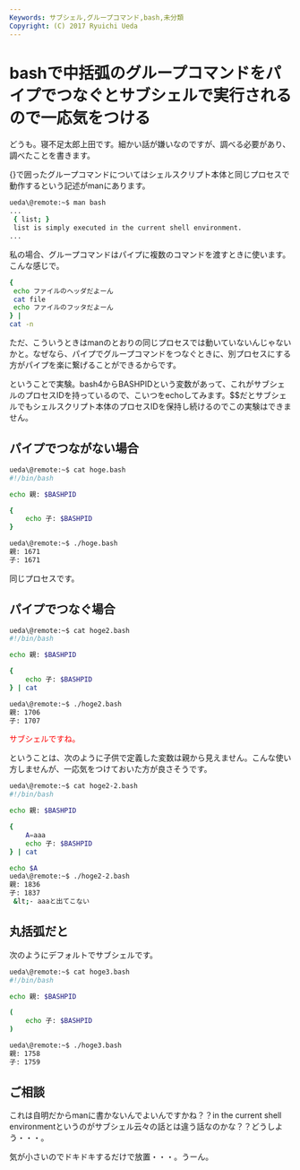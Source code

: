 ```yaml
---
Keywords: サブシェル,グループコマンド,bash,未分類
Copyright: (C) 2017 Ryuichi Ueda
---
```


# bashで中括弧のグループコマンドをパイプでつなぐとサブシェルで実行されるので一応気をつける
どうも。寝不足太郎上田です。細かい話が嫌いなのですが、調べる必要があり、調べたことを書きます。

{}で囲ったグループコマンドについてはシェルスクリプト本体と同じプロセスで動作するという記述がmanにあります。

```bash
ueda\@remote:~$ man bash
...
 { list; }
 list is simply executed in the current shell environment. 
...
```

<!--more-->

私の場合、グループコマンドはパイプに複数のコマンドを渡すときに使います。こんな感じで。

```bash
{
 echo ファイルのヘッダだよーん
 cat file
 echo ファイルのフッタだよーん
} |
cat -n 
```

ただ、こういうときはmanのとおりの同じプロセスでは動いていないんじゃないかと。なぜなら、パイプでグループコマンドをつなぐときに、別プロセスにする方がパイプを楽に繋げることができるからです。

ということで実験。bash4からBASHPIDという変数があって、これがサブシェルのプロセスIDを持っているので、こいつをechoしてみます。$$だとサブシェルでもシェルスクリプト本体のプロセスIDを保持し続けるのでこの実験はできません。

<h2>パイプでつながない場合</h2>

```bash
ueda\@remote:~$ cat hoge.bash 
#!/bin/bash

echo 親: $BASHPID

{
	echo 子: $BASHPID
}
```

```bash
ueda\@remote:~$ ./hoge.bash 
親: 1671
子: 1671
```

同じプロセスです。

<h2>パイプでつなぐ場合</h2>

```bash
ueda\@remote:~$ cat hoge2.bash 
#!/bin/bash

echo 親: $BASHPID

{
	echo 子: $BASHPID
} | cat
```

```bash
ueda\@remote:~$ ./hoge2.bash 
親: 1706
子: 1707
```

<span style="color:red">サブシェルですね。</span>

ということは、次のように子供で定義した変数は親から見えません。こんな使い方しませんが、一応気をつけておいた方が良さそうです。

```bash
ueda\@remote:~$ cat hoge2-2.bash 
#!/bin/bash

echo 親: $BASHPID

{
	A=aaa
	echo 子: $BASHPID
} | cat

echo $A
ueda\@remote:~$ ./hoge2-2.bash 
親: 1836
子: 1837
 &lt;- aaaと出てこない

```
<h2>丸括弧だと</h2>

次のようにデフォルトでサブシェルです。

```bash
ueda\@remote:~$ cat hoge3.bash 
#!/bin/bash

echo 親: $BASHPID

(
	echo 子: $BASHPID
) 
```

```bash
ueda\@remote:~$ ./hoge3.bash 
親: 1758
子: 1759
```

<h2>ご相談</h2>

これは自明だからmanに書かないんでよいんですかね？？in the current shell environmentというのがサブシェル云々の話とは違う話なのかな？？どうしよう・・・。


気が小さいのでドキドキするだけで放置・・・。うーん。
